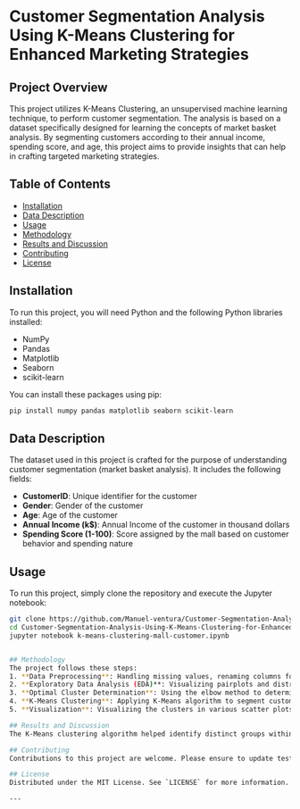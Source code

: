 # Customer Segmentation Analysis Using K-Means Clustering for Enhanced Marketing Strategies

## Project Overview
This project utilizes K-Means Clustering, an unsupervised machine learning technique, to perform customer segmentation. The analysis is based on a dataset specifically designed for learning the concepts of market basket analysis. By segmenting customers according to their annual income, spending score, and age, this project aims to provide insights that can help in crafting targeted marketing strategies.

## Table of Contents
- [Installation](#installation)
- [Data Description](#data-description)
- [Usage](#usage)
- [Methodology](#methodology)
- [Results and Discussion](#results-and-discussion)
- [Contributing](#contributing)
- [License](#license)

## Installation
To run this project, you will need Python and the following Python libraries installed:
- NumPy
- Pandas
- Matplotlib
- Seaborn
- scikit-learn

You can install these packages using pip:
```bash
pip install numpy pandas matplotlib seaborn scikit-learn
```

## Data Description
The dataset used in this project is crafted for the purpose of understanding customer segmentation (market basket analysis). It includes the following fields:
- **CustomerID**: Unique identifier for the customer
- **Gender**: Gender of the customer
- **Age**: Age of the customer
- **Annual Income (k$)**: Annual Income of the customer in thousand dollars
- **Spending Score (1-100)**: Score assigned by the mall based on customer behavior and spending nature

## Usage
To run this project, simply clone the repository and execute the Jupyter notebook:
```bash
git clone https://github.com/Manuel-ventura/Customer-Segmentation-Analysis-Using-K-Means-Clustering-for-Enhanced-Marketing-Strategies.git
cd Customer-Segmentation-Analysis-Using-K-Means-Clustering-for-Enhanced-Marketing-Strategies
jupyter notebook k-means-clustering-mall-customer.ipynb


## Methodology
The project follows these steps:
1. **Data Preprocessing**: Handling missing values, renaming columns for easier access.
2. **Exploratory Data Analysis (EDA)**: Visualizing pairplots and distributions to understand relationships between features.
3. **Optimal Cluster Determination**: Using the elbow method to determine the optimal number of clusters.
4. **K-Means Clustering**: Applying K-Means algorithm to segment customers.
5. **Visualization**: Visualizing the clusters in various scatter plots and 3D plots to interpret the segments effectively.

## Results and Discussion
The K-Means clustering algorithm helped identify distinct groups within the customer data, based on their spending habits and demographic information. The analysis provides insights that can guide the development of targeted marketing strategies to enhance customer engagement and profitability.

## Contributing
Contributions to this project are welcome. Please ensure to update tests as appropriate.

## License
Distributed under the MIT License. See `LICENSE` for more information.

---
